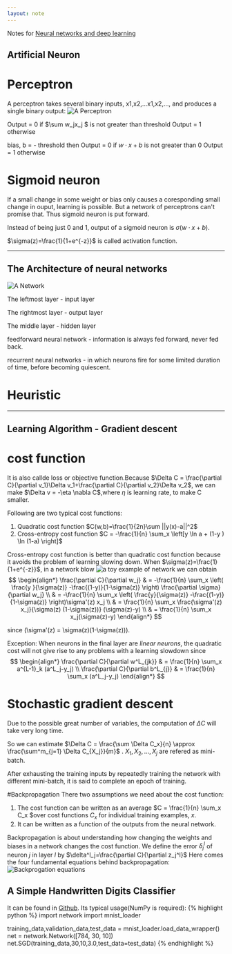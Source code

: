 ```yaml
---
layout: note
---
```

Notes for [Neural networks and deep learning](http://neuralnetworksanddeeplearning.com)

## Artificial Neuron

# Perceptron

A perceptron takes several binary inputs, x1,x2,…x1,x2,…, and produces a single binary output:
![A Perceptron](http://neuralnetworksanddeeplearning.com/images/tikz0.png)

Output = 0 if  $\sum w_jx_j \$ is not greater than threshold
Output = 1 otherwise

bias, b = - threshold then
Output = 0 if $w \cdot x + b$ is not greater than 0
Output = 1 otherwise


# Sigmoid neuron

If a small change in some weight or bias only causes a coresponding small change in ouput, learning is possible.
But a network of perceptrons can't promise that. Thus sigmoid neuron is put forward.

Instead of being just 0 and 1, output of a sigmoid neuron is $\sigma(w\cdot x+b)$.

$\sigma(z)=\frac{1}{1+e^{-z}}$ is called activation function.

---------------------

##  The Architecture of neural networks

![A Network](http://neuralnetworksanddeeplearning.com/images/tikz10.png)

The leftmost layer - input layer

The rightmost layer - output layer

The middle layer - hidden layer

feedforward neural network - information is always fed forward, never fed back.

recurrent neural networks - in which neurons fire for some limited duration of time, before becoming quiescent.


# Heuristic

-------------------

## Learning Algorithm - Gradient descent
# cost function
It is also callde loss or objective function.Because $\Delta C = \frac{\partial C}{\partial v_1}\Delta v_1+\frac{\partial C}{\partial v_2}\Delta v_2$, we can make $\Delta v = -\eta \nabla C\$,where $\eta$ is learning rate, to make C smaller.

Following are two typical cost functions:
1. Quadratic cost function 
$C(w,b)=\frac{1}{2n}\sum ||y(x)-a||^2$ 
2. Cross-entropy cost function 
$C = -\frac{1}{n} \sum_x \left[y \ln a + (1-y ) \ln (1-a) \right]$

Cross-entropy cost function is better than quadratic cost function because it avoids the problem of learning slowing down.
When $\sigma(z)=\frac{1}{1+e^{-z}}$, in a network blow
![a toy example of network](http://neuralnetworksanddeeplearning.com/images/tikz29.png)
we can obtain
$$
\begin{align*}
  \frac{\partial C}{\partial w_j} & =  -\frac{1}{n} \sum_x \left(
    \frac{y }{\sigma(z)} -\frac{(1-y)}{1-\sigma(z)} \right)
  \frac{\partial \sigma}{\partial w_j} \\
 & =  -\frac{1}{n} \sum_x \left( 
    \frac{y}{\sigma(z)} 
    -\frac{(1-y)}{1-\sigma(z)} \right)\sigma'(z) x_j \\
  & = \frac{1}{n}
  \sum_x \frac{\sigma'(z) x_j}{\sigma(z) (1-\sigma(z))}
  (\sigma(z)-y) \\
  & = \frac{1}{n} \sum_x x_j(\sigma(z)-y)
\end{align*}
$$

since \(\sigma'(z) = \sigma(z)(1-\sigma(z))\).

Exception: When neurons in the final layer are *linear neurons*, the quadratic cost will not give rise to any problems with a learning slowdown since
$$
\begin{align*}
      \frac{\partial C}{\partial w^L_{jk}} & =  \frac{1}{n} \sum_x 
      a^{L-1}_k  (a^L_j-y_j) \\
      \frac{\partial C}{\partial b^L_{j}} & =  \frac{1}{n} \sum_x 
      (a^L_j-y_j)
\end{align*}
$$
# Stochastic gradient descent
Due to the possible great number of variables, the computation of $\Delta C$ will take very long time.

So we can estimate $\Delta C = \frac{\sum \Delta C_x}{n} \approx  \frac{\sum^m_{j=1} \Delta C_{X_j}}{m}$ .
$X_1,X_2,...,X_j$ are refered as mini-batch.

After exhausting the training inputs by repeatedly training the network with different mini-batch, it is said to complete an epoch of training.

#Backpropagation
There two assumptions we need about the cost function:
1. The cost function can be written as an average $C = \frac{1}{n} \sum_x C_x $over cost functions $C_x$ for individual training examples, $x$.
2. It can be written as a function of the outputs from the neural network.

Backpropagation is about understanding how changing the weights and biases in a network changes the cost function.
We define the error $\delta^l_j$ of neuron $j$ in layer $l$ by
$\delta^l_j=\frac{\partial C}{\partial z_j^l}$
Here comes the four fundamental equations behind backpropagation:
![Backprogation equations](http://neuralnetworksanddeeplearning.com/images/tikz21.png)

## A Simple Handwritten Digits Classifier
It can be found in [Github](https://github.com/mnielsen/neural-networks-and-deep-learning).
Its typical usage(NumPy is required):
{% highlight python %}
import network
import mnist_loader

training_data,validation_data,test_data = mnist_loader.load_data_wrapper()
net = network.Network([784, 30, 10])
net.SGD(training_data,30,10,3.0,test_data=test_data)
{% endhighlight %}
